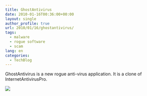 ```yaml
---
title: GhostAntivirus
date: 2010-01-16T00:36:00+00:00
layout: single
author_profile: true
url: 2010/01/16/ghostantivirus/
tags:
  - malware
  - rogue software
  - scam
lang: en
categories: 
  - TechBlog
---
```

GhostAntivirus is a new rogue anti-virus application. It is a clone of InternetAntivirusPro.

[![](http://2.bp.blogspot.com/_vaUVXcmC3OI/S1ECucN9B4I/AAAAAAAAAps/HzKffIbdOao/s640/ghostantivirus.jpg)](http://2.bp.blogspot.com/_vaUVXcmC3OI/S1ECucN9B4I/AAAAAAAAAps/HzKffIbdOao/s1600-h/ghostantivirus.jpg)